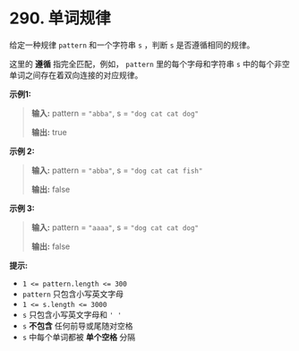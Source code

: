 # 290. 单词规律

给定一种规律 `pattern` 和一个字符串 `s` ，判断 `s` 是否遵循相同的规律。

这里的 **遵循**  指完全匹配，例如， `pattern` 里的每个字母和字符串 `s` 中的每个非空单词之间存在着双向连接的对应规律。

**示例1:**

> **输入:**  pattern = `"abba"`, s = `"dog cat cat dog"`
>
> **输出:**  true

**示例 2:**

> **输入:** pattern = `"abba"`, s = `"dog cat cat fish"`
>
> **输出:**  false

**示例 3:**

> **输入:**  pattern = `"aaaa"`, s = `"dog cat cat dog"`
>
> **输出:**  false

**提示:**

*   `1 <= pattern.length <= 300`
*   `pattern` 只包含小写英文字母
*   `1 <= s.length <= 3000`
*   `s` 只包含小写英文字母和 `' '`
*   `s` **不包含**  任何前导或尾随对空格
*   `s` 中每个单词都被 **单个空格**  分隔

